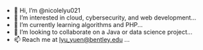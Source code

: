 - 👋 Hi, I’m @nicolelyu021
- 👀 I’m interested in cloud, cybersecurity, and web development...
- 🌱 I’m currently learning algorithms and PHP...
- 💞️ I’m looking to collaborate on a Java or data science project...
- 📫 Reach me at lyu_yuen@bentley.edu ...

<!---
nicolelyu021/nicolelyu021 is a ✨ special ✨ repository because its `README.md` (this file) appears on your GitHub profile.
You can click the Preview link to take a look at your changes.
--->
